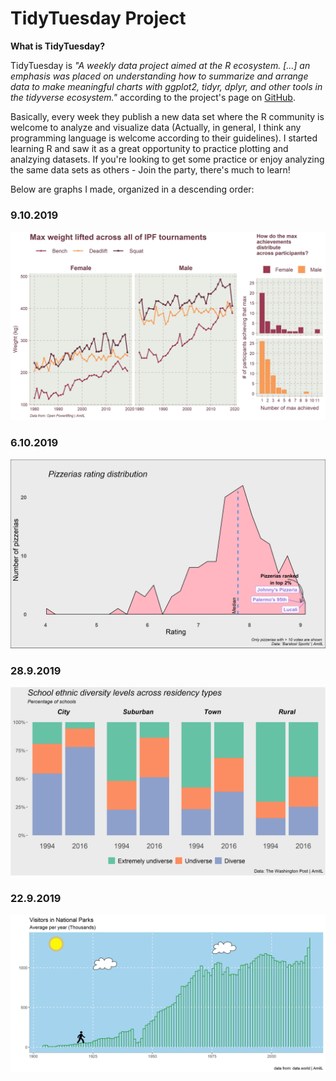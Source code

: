 # TidyTuesday Project

**What is TidyTuesday?**


TidyTuesday is *"A weekly data project aimed at the R ecosystem. [...] an emphasis was placed on understanding how to summarize and arrange data to make meaningful charts with ggplot2, tidyr, dplyr, and other tools in the tidyverse ecosystem."* according to the project's page on [GitHub](https://github.com/rfordatascience/tidytuesday). 

Basically, every week they publish a new data set where the R community is welcome to analyze and visualize data (Actually, in general, I think any programming language is welcome according to their guidelines). 
I started learning R and saw it as a great opportunity to practice plotting and analzying datasets. If you're looking to get some practice or enjoy analyzing the same data sets as others - Join the party, there's much to learn!

Below are graphs I made, organized in a descending order:


### **9.10.2019**  


<img src="Week41_Power_lifting/Max_lift.jpeg" width="800">


### **6.10.2019**  


<img src="Week40_All%20the%20Pizza/Barstool_rating.png" width="800">


### **28.9.2019**  


<img src="2_Week39_SchoolDiversity/Ethnic_div_revised.png" width="800">


### **22.9.2019**  


<img src="1_Week38_Number%20of%20Visitors/National%20Parks.png" width="800">
